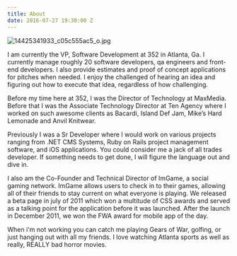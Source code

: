 ```yaml
---
title: About
date: 2016-07-27 19:30:00 Z
---
```


![14425341933_c05c555ac5_o.jpg](/uploads/14425341933_c05c555ac5_o.jpg)

I am currently the VP, Software Development at 352 in Atlanta, Ga. I currently manage roughly 20 software developers, qa engineers and front-end developers. I also provide estimates and proof of concept applications for pitches when needed. I enjoy the challenged of hearing an idea and figuring out how to execute that idea, regardless of how challenging.

Before my time here at 352, I was the Director of Technology at MaxMedia. Before that I was the Associate Technology Director at Ten Agency where I worked on such awesome clients as Bacardi, Island Def Jam, Mike’s Hard Lemonade and Anvil Knitwear.

Previously I was a Sr Developer where I would work on various projects ranging from .NET CMS Systems, Ruby on Rails project management software, and iOS applications. You could consider me a jack of all trades developer. If something needs to get done, I will figure the language out and dive in.

I also am the Co-Founder and Technical Director of ImGame, a social gaming network. ImGame allows users to check in to their games, allowing all of their friends to stay current on what everyone is playing. We released a beta page in july of 2011 which won a multitude of CSS awards and served as a talking point for the application before it was launched. After the launch in December 2011, we won the FWA award for mobile app of the day.

When i'm not working you can catch me playing Gears of War, golfing, or just hanging out with all my friends. I love watching Atlanta sports as well as really, REALLY bad horror movies.